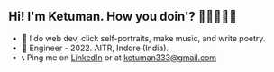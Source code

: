 ## Hi! I'm Ketuman. How you doin'? 👨🏽‍💻👋🏽
- 🍉 I do web dev, click self-portraits, make music, and write poetry.
- 🚀 Engineer - 2022. AITR, Indore (India).
- 📞 Ping me on [LinkedIn](https://www.linkedin.com/in/k2maan/) or at ketuman333@gmail.com

<!-- <a href="https://github.com/anuraghazra/github-readme-stats">
  <img align="center" src="https://github-readme-stats.vercel.app/api/top-langs/?username=k2maan&hide=dart,java&langs_count=4&layout=compact&custom_title=Languages&hide_border=true&theme=onedark" />
</a>
</br>
<a href="https://github.com/anuraghazra/convoychat">
  <img align="center" src="https://github-readme-stats.vercel.app/api?username=k2maan&hide=contribs,issues&show_icons=true&custom_title=Stats&hide_border=tru&theme=onedark" />
</a> -->
